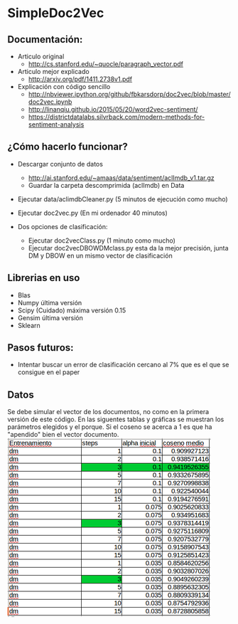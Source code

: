 # SimpleDoc2Vec

## Documentación:
* Articulo original
  * http://cs.stanford.edu/~quocle/paragraph_vector.pdf
* Articulo mejor explicado
  * http://arxiv.org/pdf/1411.2738v1.pdf
* Explicación con código sencillo
  * http://nbviewer.ipython.org/github/fbkarsdorp/doc2vec/blob/master/doc2vec.ipynb
  * http://linanqiu.github.io/2015/05/20/word2vec-sentiment/
  * https://districtdatalabs.silvrback.com/modern-methods-for-sentiment-analysis

## ¿Cómo hacerlo funcionar?
* Descargar conjunto de datos
  * http://ai.stanford.edu/~amaas/data/sentiment/aclImdb_v1.tar.gz
  * Guardar la carpeta descomprimida (aclImdb) en Data

* Ejecutar data/aclimdbCleaner.py (5 minutos de ejecución como mucho)
* Ejecutar doc2vec.py (En mi ordenador 40 minutos)
* Dos opciones de clasificación:
  * Ejecutar doc2vecClass.py (1 minuto como mucho)
  * Ejecutar doc2vecDBOWDMclass.py esta da la mejor precisión, junta DM y DBOW en un mismo vector de clasificación

## Librerias en uso
* Blas
* Numpy última versión
* Scipy (Cuidado) máxima versión 0.15
* Gensim última versión
* Sklearn

## Pasos futuros:
* Intentar buscar un error de clasificación cercano al 7% que es el que se consigue en el paper

## Datos
Se debe simular el vector de los documentos, no como en la primera versión de este código. En las siguentes tablas y gráficas se muestran los parámetros elegidos y el porque. Si el coseno se acerca a 1 es que ha "apendido" bien el vector documento.
![Alt text](./img/dmCosenos.png?raw=true "Diseño de clases")


